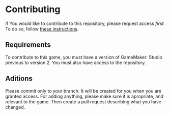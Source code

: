 # Contributing
If You would like to contribute to this repository, please request access <em>first</em>. To do so, follow <a href="https://github.com/dguis/Tick-Travel/blob/master/Access.md">these instructions</a>.
## Requirements
To contribute to this game, you must have a version of GameMaker: Studio previous to version 2. You must also have access to the repository. 
## Aditions 
Please commit only to your branch. It will be created for you when you are granted access. For adding anything, please make sure it is apropriate, and relevant to the game. Then create a pull request describing what you have changed.
